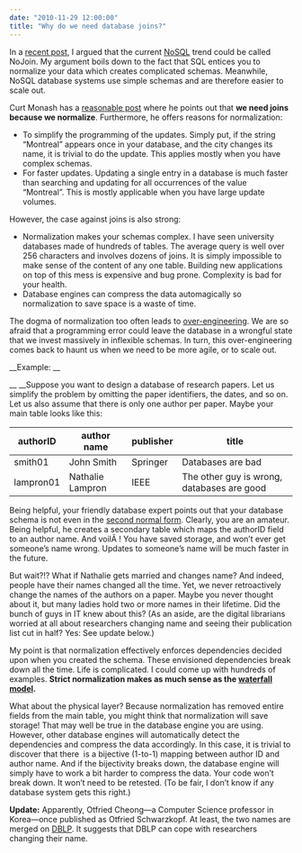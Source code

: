 ```yaml
---
date: "2010-11-29 12:00:00"
title: "Why do we need database joins?"
---
```




In a [recent post](/lemire/blog/archives/2010/06/28/nosql-or-nojoin/), I argued that the current [NoSQL](https://en.wikipedia.org/wiki/NoSQL) trend could be called NoJoin. My argument boils down to the fact that SQL entices you to normalize your data which creates complicated schemas. Meanwhile, NoSQL database systems use simple schemas and are therefore easier to scale out.

Curt Monash has a [reasonable post](http://www.dbms2.com/2010/11/29/document-database-without-joins/) where he points out that __we need joins because we normalize__. Furthermore, he offers reasons for normalization:

- To simplify the programming of the updates. Simply put, if the string &ldquo;Montreal&rdquo; appears once in your database, and the city changes its name, it is trivial to do the update. This applies mostly when you have complex schemas.
- For faster updates. Updating a single entry in a database is much faster than searching and updating for all occurrences of the value &ldquo;Montreal&rdquo;. This is mostly applicable when you have large update volumes.


However, the case against joins is also strong:

- Normalization makes your schemas complex. I have seen university databases made of hundreds of tables. The average query is well over 256 characters and involves dozens of joins. It is simply impossible to make sense of the content of any one table. Building new applications on top of this mess is expensive and bug prone. Complexity is bad for your health.
- Database engines can compress the data automagically so normalization to save space is a waste of time. 


The dogma of normalization too often leads to [over-engineering](https://en.wikipedia.org/wiki/Overengineering). We are so afraid that a programming error could leave the database in a wrongful state that we invest massively in inflexible schemas. In turn, this over-engineering comes back to haunt us when we need to be more agile, or to scale out.

__Example: __

__ __Suppose you want to design a database of research papers. Let us simplify the problem by omitting the paper identifiers, the dates, and so on. Let us also assume that there is only one author per paper. Maybe your main table looks like this:

authorID                 |author name              |publisher                |title                    |
-------------------------|-------------------------|-------------------------|-------------------------|
smith01                  |John Smith               |Springer                 |Databases are bad        |
lampron01                |Nathalie Lampron         |IEEE                     |The other guy is wrong, databases are good |


Being helpful, your friendly database expert points out that your database schema is not even in the [second normal form](https://en.wikipedia.org/wiki/Second_normal_form). Clearly, you are an amateur. Being helpful, he creates a secondary table which maps the authorID field to an author name. And voilÃ ! You have saved storage, and won&rsquo;t ever get someone&rsquo;s name wrong. Updates to someone&rsquo;s name will be much faster in the future.

But wait?!? What if Nathalie gets married and changes name? And indeed, people have their names changed all the time. Yet, we never retroactively change the names of the authors on a paper. Maybe you never thought about it, but many ladies hold two or more names in their lifetime. Did the bunch of guys in IT knew about this? (As an aside, are the digital librarians worried at all about researchers changing name and seeing their publication list cut in half? Yes: See update below.)

My point is that normalization effectively enforces dependencies decided upon when you created the schema. These envisioned dependencies break down all the time. Life is complicated. I could come up with hundreds of examples. __Strict normalization makes as much sense as the [waterfall model](https://en.wikipedia.org/wiki/Waterfall_method).__

What about the physical layer? Because normalization has removed entire fields from the main table, you might think that normalization will save storage! That may well be true in the database engine you are using. However, other database engines will automatically detect the dependencies and compress the data accordingly. In this case, it is trivial to discover that there  is a bijective (1-to-1) mapping between author ID and author name. And if the bijectivity breaks down, the database engine will simply have to work a bit harder to compress the data. Your code won&rsquo;t break down. It won&rsquo;t need to be retested. (To be fair, I don&rsquo;t know if any database system gets this right.)

__Update:__ Apparently, Otfried Cheong&mdash;a Computer Science professor in Korea&mdash;once published as Otfried Schwarzkopf. At least, the two names are merged on [DBLP](http://www.informatik.uni-trier.de/~ley/db/indices/a-tree/c/Cheong:Otfried.html). It suggests that DBLP can cope with researchers changing their name.

